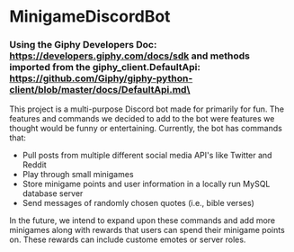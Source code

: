 # MinigameDiscordBot
### Using the Giphy Developers Doc: https://developers.giphy.com/docs/sdk and methods imported from the giphy_client.DefaultApi: https://github.com/Giphy/giphy-python-client/blob/master/docs/DefaultApi.md\

This project is a multi-purpose Discord bot made for primarily for fun. The features and commands we decided to add to the bot were features we thought would be funny or entertaining.
Currently, the bot has commands that: 
- Pull posts from multiple different social media API's like Twitter and Reddit
- Play through small minigames
- Store minigame points and user information in a locally run MySQL database server
- Send messages of randomly chosen quotes (i.e., bible verses)

In the future, we intend to expand upon these commands and add more minigames along with rewards that users can spend their minigame points on. These rewards can include custome emotes or server roles.
